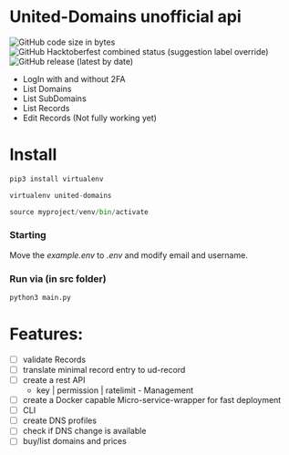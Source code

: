 # United-Domains unofficial api

![GitHub code size in bytes](https://img.shields.io/github/languages/code-size/flowluap/united-domains)
![GitHub Hacktoberfest combined status (suggestion label override)](https://img.shields.io/github/hacktoberfest/2020/flowluap/united-domains?label=status&suggestion_label=status)
![GitHub release (latest by date)](https://img.shields.io/github/v/release/flowluap/united-domains)

- LogIn with and without 2FA
- List Domains
- List SubDomains
- List Records
- Edit Records (Not fully working yet)


# Install

```python
pip3 install virtualenv
```
```python
virtualenv united-domains
```
```python
source myproject/venv/bin/activate
```

### Starting

Move the *example.env* to *.env* and modify email and username.

### Run via (in src folder)
```python
python3 main.py
```



# Features:

- [ ] validate Records
- [ ] translate minimal record entry to ud-record
- [ ] create a rest API 
  - key | permission | ratelimit - Management
- [ ] create a Docker capable Micro-service-wrapper for fast deployment
- [ ] CLI
- [ ] create DNS profiles
- [ ] check if DNS change is available 
- [ ] buy/list domains and prices
